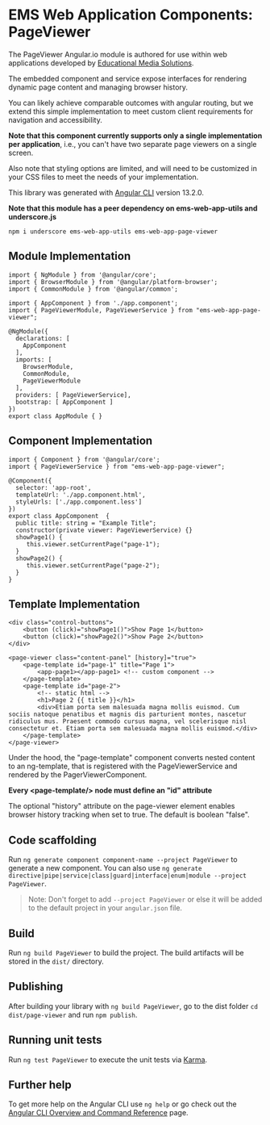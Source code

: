 # EMS Web Application Components: PageViewer

The PageViewer Angular.io module is authored for use within web applications developed by [Educational Media Solutions](https://educationalmediasolutions.com).

The embedded component and service expose interfaces for rendering dynamic page content and managing browser history.

You can likely achieve comparable outcomes with angular routing, but we extend this simple implementation to meet custom client requirements for navigation and accessibility.

**Note that this component currently supports only a single implementation per application**, i.e., you can't have two separate page viewers on a single screen.

Also note that styling options are limited, and will need to be customized in your CSS files to meet the needs of your implementation.

This library was generated with [Angular CLI](https://github.com/angular/angular-cli) version 13.2.0.

**Note that this module has a peer dependency on ems-web-app-utils and underscore.js**

	npm i underscore ems-web-app-utils ems-web-app-page-viewer

## Module Implementation

	import { NgModule } from '@angular/core';
	import { BrowserModule } from '@angular/platform-browser';
	import { CommonModule } from '@angular/common';  

	import { AppComponent } from './app.component';
	import { PageViewerModule, PageViewerService } from "ems-web-app-page-viewer";

	@NgModule({
	  declarations: [
	    AppComponent
	  ],
	  imports: [
	    BrowserModule,
	    CommonModule,
	    PageViewerModule
	  ],
	  providers: [ PageViewerService],
	  bootstrap: [ AppComponent ]
	})
	export class AppModule { }

## Component Implementation

	import { Component } from '@angular/core';
	import { PageViewerService } from "ems-web-app-page-viewer";

	@Component({
	  selector: 'app-root',
	  templateUrl: './app.component.html',
	  styleUrls: ['./app.component.less']
	})
	export class AppComponent  {
	  public title: string = "Example Title";
	  constructor(private viewer: PageViewerService) {}
	  showPage1() {
	     this.viewer.setCurrentPage("page-1");
	  }
	  showPage2() {
	     this.viewer.setCurrentPage("page-2");
	  }
	}


## Template Implementation
	<div class="control-buttons">
		<button (click)="showPage1()">Show Page 1</button>
		<button (click)="showPage2()">Show Page 2</button>
	</div>

	<page-viewer class="content-panel" [history]="true">
		<page-template id="page-1" title="Page 1">
			<app-page1></app-page1> <!-- custom component -->
		</page-template>
		<page-template id="page-2">
			<!-- static html -->
			<h1>Page 2 {{ title }}</h1>
			<div>Etiam porta sem malesuada magna mollis euismod. Cum sociis natoque penatibus et magnis dis parturient montes, nascetur ridiculus mus. Praesent commodo cursus magna, vel scelerisque nisl consectetur et. Etiam porta sem malesuada magna mollis euismod.</div>
		</page-template>
	</page-viewer>

Under the hood, the "page-template" component converts nested content to an ng-template, that is registered with the PageViewerService and rendered by the PagerViewerComponent.

**Every &lt;page-template/&gt; node must define an "id" attribute**

The optional "history" attribute on the page-viewer element enables browser history tracking when set to true. The default is boolean "false".


## Code scaffolding

Run `ng generate component component-name --project PageViewer` to generate a new component. You can also use `ng generate directive|pipe|service|class|guard|interface|enum|module --project PageViewer`.
> Note: Don't forget to add `--project PageViewer` or else it will be added to the default project in your `angular.json` file. 

## Build

Run `ng build PageViewer` to build the project. The build artifacts will be stored in the `dist/` directory.

## Publishing

After building your library with `ng build PageViewer`, go to the dist folder `cd dist/page-viewer` and run `npm publish`.

## Running unit tests

Run `ng test PageViewer` to execute the unit tests via [Karma](https://karma-runner.github.io).

## Further help

To get more help on the Angular CLI use `ng help` or go check out the [Angular CLI Overview and Command Reference](https://angular.io/cli) page.
